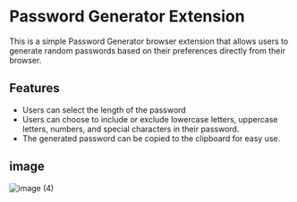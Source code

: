 # Password Generator Extension
This is a simple Password Generator browser extension that allows users to generate random passwords based on their preferences directly from their browser.
## Features
- Users can select the length of the password 
- Users can choose to include or exclude lowercase letters, uppercase letters, numbers, and special characters in their password.
- The generated password can be copied to the clipboard for easy use.
## image
![image (4)](https://user-images.githubusercontent.com/102828808/224608162-5ab33688-d9f4-440c-9504-2626e166c804.png)
